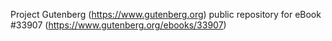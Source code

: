 Project Gutenberg (https://www.gutenberg.org) public repository for eBook #33907 (https://www.gutenberg.org/ebooks/33907)
